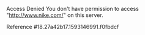 Access Denied You don't have permission to access "http://www.nike.com/" on this server.

Reference #18.27a42b17.1593146991.f0fbdcf